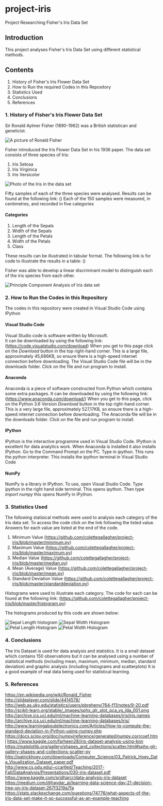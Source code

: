 # project-iris
Project Researching Fisher's Iris Data Set

## Introduction
This project analyses Fisher's Iris Data Set using different statistical methods.

## Contents
1. History of Fisher's Iris Flower Data Set
2. How to Run the required Codes in this Repository
3. Statistics Used
4. Conclusions
5. References

### 1. History of Fisher's Iris Flower Data Set

Sir Ronald Aylmer Fisher (1890-1962) was a British statistican and geneticist.

![A picture of Ronald Fisher](fisher.jpg)

Fisher introduced the Iris Flower Data Set in his 1936 paper.  The data set consists of three species of Iris:
1. Iris Setosa
2. Iris Virginica
3. Iris Versicolor

![Photo of the Iris in the data set](Iris.jpg)

Fifty samples of each of the three species were analysed. Results can be found at the following link: () Each of the 150 samples were measured, in centimetres, and recorded in five categories

#### Categories
1. Length of the Sepals
2. Width of the Sepals
3. Length of the Petals
4. Width of the Petals
5. Class

These results can be illustrated in tabular format.  The following link is for code to illustrate the results in a table: ()

Fisher was able to develop a linear discriminant model to distinguish each of the iris species from each other.

![Principle Component Analysis of Iris data set](scatterplot.jpg)

### 2. How to Run the Codes in this Repository

The codes in this repository were created in Visual Studio Code using IPython

#### Visual Studio Code
Visual Studio code is software written by Microsoft.  
It can be downloaded by using the following link: (https://code.visualstudio.com/download) 
When you get to this page click on the *Download* button in the top right-hand corner.
This is a large file, approximately 45,686KB, so ensure there is a high-speed internet connection before downloading.
The Visual Studio Code file will be in the downloads folder.  Click on the file and run program to install.

#### Anaconda
Anaconda is a piece of software constructed from Python which contains some extra packages.
It can be downloaded by using the following link: (https://www.anaconda.com/download/)
When you get to this page, click on the Python 3.6 Version *Download* button in the top right-hand corner.
This is a very large file, approximately 527,17KB, so ensure there is a high-speed internet connection before downloading.
The Anaconda file will be in the downloads folder.  Click on the file and run program to install.

#### IPython
IPython is the interactive programme used in Visual Studio Code.  IPython is excellent for data analytics work.
When Anaconda is installed it also installs IPython.  Go to the Command Prompt on the PC.  Type in *ipython*.  This runs the python interpreter.  This installs the ipython terminal in Visual Studio Code

#### NumPy
NumPy is a library in IPython. To use, open Visual Studio Code.  Type *ipython* in the right hand side terminal.  This opens ipython.  Then type *import numpy* this opens NumPy in IPython.


### 3. Statistics Used

The following statisical methods were used to analysis each category of the Iris data set.  To access the code click on the link following the listed value.  Answers for each value are listed at the end of the code.

1. Minimum Value (https://github.com/colettegallagher/project-iris/blob/master/minimum.py)
2. Maximum Value (https://github.com/colettegallagher/project-iris/blob/master/maximum.py)
3. Median Value (https://github.com/colettegallagher/project-iris/blob/master/median.py)
4. Mean (Average) Value (https://github.com/colettegallagher/project-iris/blob/master/mean.py)
5. Standard Deviation Value (https://github.com/colettegallagher/project-iris/blob/master/standarddeviation.py)

Histograms were used to illustrate each category.  The code for each can be found at the following link: 
(https://github.com/colettegallagher/project-iris/blob/master/histogram.py)

The histograms produced by this code are shown below:

![Sepal Length histogram](https://github.com/colettegallagher/project-iris/blob/master/Sepal%20length.jpg)
![Sepal Width Histogram](https://github.com/colettegallagher/project-iris/blob/master/Sepal%20Width.jpeg)
![Petal Length Histogram](https://github.com/colettegallagher/project-iris/blob/master/Petal%20Length.jpeg)
![Petal Width Histogram](https://github.com/colettegallagher/project-iris/blob/master/Petal%20Width.jpeg)

### 4. Conclusions

The Iris Dataset is used for data analysis and statistics.  It is a small dataset which contains 150 observations but it can be analysed using a number of statistical methods (including mean, maximum, minimum, median, standard deviation) and graphic analysis (including histograms and scatterplots)  It is a good example of real data being used for statistical learning.

### 5. References

https://en.wikipedia.org/wiki/Ronald_Fisher
http://slideplayer.com/slide/4414578/
http://web.as.uky.edu/statistics/users/pbreheny/764-f11/notes/9-20.pdf
http://scikit-learn.org/stable/_images/sphx_glr_plot_pca_vs_lda_001.png
http://archive.ics.uci.edu/ml/machine-learning-databases/iris/iris.names
http://archive.ics.uci.edu/ml/machine-learning-databases/iris/
http://www.learningaboutelectronics.com/Articles/How-to-compute-the-standard-deviation-in-Python-using-numpy.php
https://docs.scipy.org/doc/numpy/reference/generated/numpy.corrcoef.html
https://www.kaggle.com/farheen28/iris-dataset-analysis-using-knn
https://matplotlib.org/gallery/shapes_and_collections/scatter.html#sphx-glr-gallery-shapes-and-collections-scatter-py
http://patrickhoey.com/downloads/Computer_Science/03_Patrick_Hoey_Data_Visualization_Dataset_paper.pdf
http://www.cs.odu.edu/~ccartled/Teaching/2017-Fall/DataAnalysis/Presentations/030-iris-dataset.pdf
https://www.kaggle.com/sridharcr/data-analysis-iris-dataset
https://medium.com/@haydar_ai/learning-data-science-day-21-decision-tree-on-iris-dataset-267f3219a7fa
https://stats.stackexchange.com/questions/74776/what-aspects-of-the-iris-data-set-make-it-so-successful-as-an-example-teaching




